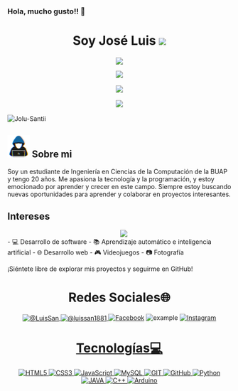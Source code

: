 ### Hola, mucho gusto!! 👋
<h1 align="center"><b> Soy José Luis </b><img src="https://media.giphy.com/media/hvRJCLFzcasrR4ia7z/giphy.gif" width="35"></h1>
<p align="center">
<img align="center" height="200" src="https://media.giphy.com/media/ao9DUiTKH60XS/giphy.gif"/>
<p align="center">
  <a href="https://github.com/DenverCoder1/readme-typing-svg">
    <img src="https://readme-typing-svg.herokuapp.com?font=Time+New+Roman&color=cyan&size=25&center=true&vCenter=true&width=900&height=50&lines=Estudiante+de+la&startFromZero=true">
  </a>
</p>

<p align="center">
  <a href="https://github.com/DenverCoder1/readme-typing-svg">
    <img src="https://readme-typing-svg.herokuapp.com?font=Time+New+Roman&color=cyan&size=25&center=true&vCenter=true&width=900&height=50&lines=Benemérita+Universidad+Autónoma+de+Puebla&startFromZero=true">
  </a>
</p>

<p align="center">
  <a href="https://github.com/DenverCoder1/readme-typing-svg">
    <img src="https://readme-typing-svg.herokuapp.com?font=Time+New+Roman&color=cyan&size=25&center=true&vCenter=true&width=900&height=50&lines=Facultad+Ciencias+de+la+Computación&startFromZero=true">
  </a>
</p>

<p align="left"> 
  <p align="left"> <img src="https://komarev.com/ghpvc/?username=Jolu-Santii&label=Profile%20views&color=0e75b6&style=flat" alt="Jolu-Santii" /> </p>

  </p>
 
## <picture><img src = "https://github.com/0xAbdulKhalid/0xAbdulKhalid/raw/main/assets/mdImages/about_me.gif" width = 50px></picture> **Sobre mi**


Soy un estudiante de Ingeniería en Ciencias de la Computación de la BUAP y tengo 20 años. Me apasiona la tecnología y la programación, y estoy emocionado por aprender y crecer en este campo. Siempre estoy buscando nuevas oportunidades para aprender y colaborar en proyectos interesantes.

## Intereses

<picture> <img align="right" src="https://github.com/7oSkaaa/7oSkaaa/blob/main/Images/Right_Side.gif?raw=true" width = 250px></picture>

<br>
- 💻 Desarrollo de software
- 📚 Aprendizaje automático e inteligencia artificial
- 🌐 Desarrollo web
- 🎮 Videojuegos
- 📷 Fotografía

¡Siéntete libre de explorar mis proyectos y seguirme en GitHub!



<h1 align="center"> Redes Sociales🌐 </h1>

<div align="center">

<a href="mailto:l57527390@gmail.com" target="blank"><img align="center" src="https://img.shields.io/badge/Gmail-D14836?style=for-the-badge&logo=gmail&logoColor=white" alt="@LuisSan"  />
<a href="https://www.youtube.com/@luissan1881" target="blank"><img align="center" src="https://img.shields.io/badge/YouTube-FF0000?style=for-the-badge&logo=youtube&logoColor=white" alt="@luissan1881"  />
[![Facebook](https://img.shields.io/badge/Facebook-%231877F2.svg?logo=Facebook&logoColor=white&style=for-the-badge)](https://www.facebook.com/luis0.huicho/) 
<img src="https://img.shields.io/badge/Outlook-0078D4.svg?style=for-the-badge&logo=microsoftoutlook&logoColor=white" alt="example"/>
[![Instagram](https://img.shields.io/badge/Instagram-%23E4405F.svg?logo=Instagram&logoColor=white&style=for-the-badge)](https://instagram.com/jolu_santii)
<a href="mailto:huicho-santi-i@hotmail.com?subject=Feedback%20From%20Github&body=Hello," target="_blank">
<!--[![Reddit](https://img.shields.io/badge/-Reddit-FF4500?logo=reddit&logoColor=white&style=for-the-badge)]()
[![Twitter](https://img.shields.io/badge/Twitter-%231DA1F2.svg?logo=Twitter&logoColor=white&style=for-the-badge)]()
[![LinkedIn](https://img.shields.io/badge/LinkedIn-%230077B5.svg?logo=linkedin&logoColor=white&style=for-the-badge)]()
[![Stack Overflow](https://img.shields.io/badge/-Stackoverflow-FE7A16?logo=stack-overflow&logoColor=white&style=for-the-badge)](https://stackoverflow.com/users/22699041/)-->
<!--0<a href="https://www.tiktok.com/@" target="blank"><img align="center" src="https://img.shields.io/badge/TikTok-000000?style=for-the-badge&logo=tiktok&logoColor=white" alt="@" /></a>-->
  </p>
</div>

<h1 align="center">Tecnologías💻</h1>
<div align="center">
  
![HTML5](https://img.shields.io/badge/html5-%23E34F26.svg?style=for-the-badge&logo=html5&logoColor=white) ![CSS3](https://img.shields.io/badge/css3-%231572B6.svg?style=for-the-badge&logo=css3&logoColor=white) ![JavaScript](https://img.shields.io/badge/javascript-%23323330.svg?style=for-the-badge&logo=javascript&logoColor=%23F7DF1E) ![MySQL](https://img.shields.io/badge/mysql-%2300f.svg?style=for-the-badge&logo=mysql&logoColor=white) ![GIT](https://img.shields.io/badge/Git-fc6d26?style=for-the-badge&logo=git&logoColor=white) ![GitHub](https://img.shields.io/badge/GitHub-%23121011.svg?style=for-the-badge&logo=github&logoColor=white) ![Python](https://img.shields.io/badge/python-3670A0?style=for-the-badge&logo=python&logoColor=ffdd54) ![JAVA](https://custom-icon-badges.demolab.com/badge/Java-ED8B00.svg?style=for-the-badge&logo=java-colorful) ![C++](https://img.shields.io/badge/c++-%2300599C.svg?style=for-the-badge&logo=c%2B%2B&logoColor=white) ![Arduino](https://img.shields.io/badge/-Arduino-00979D?style=for-the-badge&logo=Arduino&logoColor=white) 

</div>
